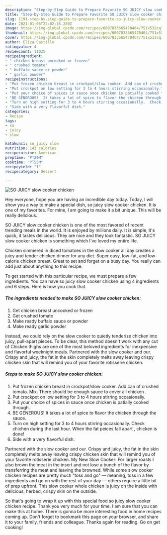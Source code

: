 ```yaml
---
description: "Step-by-Step Guide to Prepare Favorite SO JUICY slow cooker chicken"
title: "Step-by-Step Guide to Prepare Favorite SO JUICY slow cooker chicken"
slug: 1191-step-by-step-guide-to-prepare-favorite-so-juicy-slow-cooker-chicken
date: 2021-01-05T22:02:35.289Z
image: https://img-global.cpcdn.com/recipes/6007833665470464/751x532cq70/so-juicy-slow-cooker-chicken-recipe-main-photo.jpg
thumbnail: https://img-global.cpcdn.com/recipes/6007833665470464/751x532cq70/so-juicy-slow-cooker-chicken-recipe-main-photo.jpg
cover: https://img-global.cpcdn.com/recipes/6007833665470464/751x532cq70/so-juicy-slow-cooker-chicken-recipe-main-photo.jpg
author: Eliza Castillo
ratingvalue: 4
reviewcount: 11025
recipeingredient:
- " chicken breast uncooked or frozen"
- " crushed tomato"
- " buffalo sauce or powder"
- " garlic powder"
recipeinstructions:
- "Put frozen chicken breast in crockpot/slow cooker. Add can of crushed tomato. Mix. There should be enough sauce to cover all chicken ."
- "Put crockpot on low setting for 3 to 4 hours stirring occasionally."
- "Put your choice of spices in sauce once chicken is patially cooked through."
- "BE GENEROUS!  It takes a lot of spice to flavor the chicken through the sauce."
- "Turn on high setting for 3 to 4 hours stirring occasionally.  Check chichen during the last hour. When the fat peices fall apart , chicken is done!"
- "Side with a very flavorful dish."
categories:
- Recipe
tags:
- so
- juicy
- slow

katakunci: so juicy slow 
nutrition: 143 calories
recipecuisine: American
preptime: "PT29M"
cooktime: "PT55M"
recipeyield: "1"
recipecategory: Dessert

---
```



![SO JUICY slow cooker chicken](https://img-global.cpcdn.com/recipes/6007833665470464/751x532cq70/so-juicy-slow-cooker-chicken-recipe-main-photo.jpg)

Hey everyone, hope you are having an incredible day today. Today, I will show you a way to make a special dish, so juicy slow cooker chicken. It is one of my favorites. For mine, I am going to make it a bit unique. This will be really delicious.

SO JUICY slow cooker chicken is one of the most favored of recent trending meals in the world. It is enjoyed by millions daily. It is simple, it's quick, it tastes delicious. They are nice and they look fantastic. SO JUICY slow cooker chicken is something which I've loved my entire life.

Chicken simmered in diced tomatoes in the slow cooker all day creates a juicy and tender chicken dinner for any diet. Super easy, low-fat, and low-calorie chicken breast. Great to set and forget on a busy day. You really can add just about anything to this recipe.


To get started with this particular recipe, we must prepare a few ingredients. You can have so juicy slow cooker chicken using 4 ingredients and 6 steps. Here is how you cook that.

<!--inarticleads1-->

##### The ingredients needed to make SO JUICY slow cooker chicken:

1. Get  chicken breast uncooked or frozen
1. Get  crushed tomato
1. Make ready  buffalo sauce or powder
1. Make ready  garlic powder


Instead, we could rely on the slow cooker to quietly tenderize chicken into juicy, pull-apart pieces. To be clear, this method doesn&#39;t work with any cut of Chicken thighs are one of the most beloved ingredients for inexpensive and flavorful weeknight meals. Partnered with the slow cooker and our. Crispy and juicy, the fat in the skin completely melts away leaving crispy chicken skin that will remind you of your favorite rotisserie chicken. 

<!--inarticleads2-->

##### Steps to make SO JUICY slow cooker chicken:

1. Put frozen chicken breast in crockpot/slow cooker. Add can of crushed tomato. Mix. There should be enough sauce to cover all chicken .
1. Put crockpot on low setting for 3 to 4 hours stirring occasionally.
1. Put your choice of spices in sauce once chicken is patially cooked through.
1. BE GENEROUS!  It takes a lot of spice to flavor the chicken through the sauce.
1. Turn on high setting for 3 to 4 hours stirring occasionally.  Check chichen during the last hour. When the fat peices fall apart , chicken is done!
1. Side with a very flavorful dish.


Partnered with the slow cooker and our. Crispy and juicy, the fat in the skin completely melts away leaving crispy chicken skin that will remind you of your favorite rotisserie chicken. My New Slow Cooker: For larger roasts I also brown the meat in the insert and not lose a bunch of the flavor by transferring the meat and leaving the browned. While some slow cooker chicken recipes are pretty much &#34;toss and go&#34; — meaning, toss in a few ingredients and go on with the rest of your day — others require a little bit of prep upfront. This slow cooker whole chicken is juicy on the inside with delicious, herbed, crispy skin on the outside. 

So that's going to wrap it up with this special food so juicy slow cooker chicken recipe. Thank you very much for your time. I am sure that you can make this at home. There is gonna be more interesting food in home recipes coming up. Don't forget to bookmark this page on your browser, and share it to your family, friends and colleague. Thanks again for reading. Go on get cooking!

